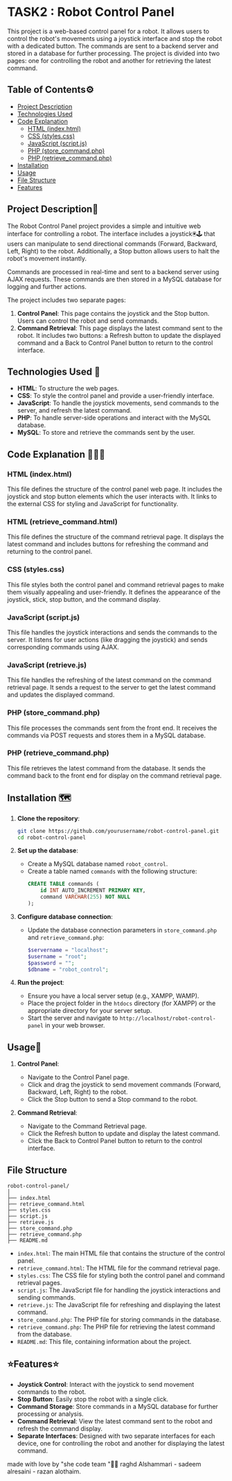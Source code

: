 # TASK2 : Robot Control Panel 

This project is a web-based control panel for a robot. It allows users to control the robot's movements using a joystick interface and stop the robot with a dedicated button. The commands are sent to a backend server and stored in a database for further processing. The project is divided into two pages: one for controlling the robot and another for retrieving the latest command.

## Table of Contents⚙️
- [Project Description](#project-description)
- [Technologies Used](#technologies-used)
- [Code Explanation](#code-explanation)
  - [HTML (index.html)](#html-indexhtml)
  - [CSS (styles.css)](#css-stylescss)
  - [JavaScript (script.js)](#javascript-scriptjs)
  - [PHP (store_command.php)](#php-store_commandphp)
  - [PHP (retrieve_command.php)](#php-retrieve_commandphp)
- [Installation](#installation)
- [Usage](#usage)
- [File Structure](#file-structure)
- [Features](#features)

## Project Description📝

The Robot Control Panel project provides a simple and intuitive web interface for controlling a robot. The interface includes a joystick🖲️🕹️ that users can manipulate to send directional commands (Forward, Backward, Left, Right) to the robot. Additionally, a Stop button allows users to halt the robot's movement instantly.

Commands are processed in real-time and sent to a backend server using AJAX requests. These commands are then stored in a MySQL database for logging and further actions.

The project includes two separate pages:

1. **Control Panel**: This page contains the joystick and the Stop button. Users can control the robot and send commands.
2. **Command Retrieval**: This page displays the latest command sent to the robot. It includes two buttons: a Refresh button to update the displayed command and a Back to Control Panel button to return to the control interface.

## Technologies Used 🔧

- **HTML**: To structure the web pages.
- **CSS**: To style the control panel and provide a user-friendly interface.
- **JavaScript**: To handle the joystick movements, send commands to the server, and refresh the latest command.
- **PHP**: To handle server-side operations and interact with the MySQL database.
- **MySQL**: To store and retrieve the commands sent by the user.

## Code Explanation 👩🏻‍🏫

### HTML (index.html)

This file defines the structure of the control panel web page. It includes the joystick and stop button elements which the user interacts with. It links to the external CSS for styling and JavaScript for functionality.

### HTML (retrieve_command.html)

This file defines the structure of the command retrieval page. It displays the latest command and includes buttons for refreshing the command and returning to the control panel.

### CSS (styles.css)

This file styles both the control panel and command retrieval pages to make them visually appealing and user-friendly. It defines the appearance of the joystick, stick, stop button, and the command display.

### JavaScript (script.js)

This file handles the joystick interactions and sends the commands to the server. It listens for user actions (like dragging the joystick) and sends corresponding commands using AJAX.

### JavaScript (retrieve.js)

This file handles the refreshing of the latest command on the command retrieval page. It sends a request to the server to get the latest command and updates the displayed command.

### PHP (store_command.php)

This file processes the commands sent from the front end. It receives the commands via POST requests and stores them in a MySQL database.

### PHP (retrieve_command.php)

This file retrieves the latest command from the database. It sends the command back to the front end for display on the command retrieval page.

## Installation 🗺️

1. **Clone the repository**:
    ```sh
    git clone https://github.com/yourusername/robot-control-panel.git
    cd robot-control-panel
    ```

2. **Set up the database**:
    - Create a MySQL database named `robot_control`.
    - Create a table named `commands` with the following structure:
        ```sql
        CREATE TABLE commands (
            id INT AUTO_INCREMENT PRIMARY KEY,
            command VARCHAR(255) NOT NULL
        );
        ```

3. **Configure database connection**:
    - Update the database connection parameters in `store_command.php` and `retrieve_command.php`:
        ```php
        $servername = "localhost";
        $username = "root";
        $password = "";
        $dbname = "robot_control";
        ```

4. **Run the project**:
    - Ensure you have a local server setup (e.g., XAMPP, WAMP).
    - Place the project folder in the `htdocs` directory (for XAMPP) or the appropriate directory for your server setup.
    - Start the server and navigate to `http://localhost/robot-control-panel` in your web browser.

## Usage🤖

1. **Control Panel**:
    - Navigate to the Control Panel page.
    - Click and drag the joystick to send movement commands (Forward, Backward, Left, Right) to the robot.
    - Click the Stop button to send a Stop command to the robot.

2. **Command Retrieval**:
    - Navigate to the Command Retrieval page.
    - Click the Refresh button to update and display the latest command.
    - Click the Back to Control Panel button to return to the control interface.

## File Structure

```
robot-control-panel/
│
├── index.html
├── retrieve_command.html
├── styles.css
├── script.js
├── retrieve.js
├── store_command.php
├── retrieve_command.php
├── README.md
```

- `index.html`: The main HTML file that contains the structure of the control panel.
- `retrieve_command.html`: The HTML file for the command retrieval page.
- `styles.css`: The CSS file for styling both the control panel and command retrieval pages.
- `script.js`: The JavaScript file for handling the joystick interactions and sending commands.
- `retrieve.js`: The JavaScript file for refreshing and displaying the latest command.
- `store_command.php`: The PHP file for storing commands in the database.
- `retrieve_command.php`: The PHP file for retrieving the latest command from the database.
- `README.md`: This file, containing information about the project.

## ⭐️Features⭐️

- **Joystick Control**: Interact with the joystick to send movement commands to the robot.
- **Stop Button**: Easily stop the robot with a single click.
- **Command Storage**: Store commands in a MySQL database for further processing or analysis.
- **Command Retrieval**: View the latest command sent to the robot and refresh the command display.
- **Separate Interfaces**: Designed with two separate interfaces for each device, one for controlling the robot and another for displaying the latest command.

made with love by "she code team "🤍😄
raghd Alshammari - sadeem alresaini - razan alothaim.
